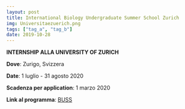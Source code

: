 ```yaml
---
layout: post
title: International Biology Undergraduate Summer School Zurich
img: Universitaezuerich.png
tags: ["tag_a", "tag_b"]
date: 2019-10-28
---
```


**INTERNSHIP ALLA UNIVERSITY OF ZURICH**

**Dove**: Zurigo, Svizzera

**Date**: 1 luglio - 31 agosto 2020

**Scadenza per application**: 1 marzo 2020

**Link al programma**: [BUSS](https://www.biologie.uzh.ch/de/Studium/UndergraduateSummerSchool.html) 

